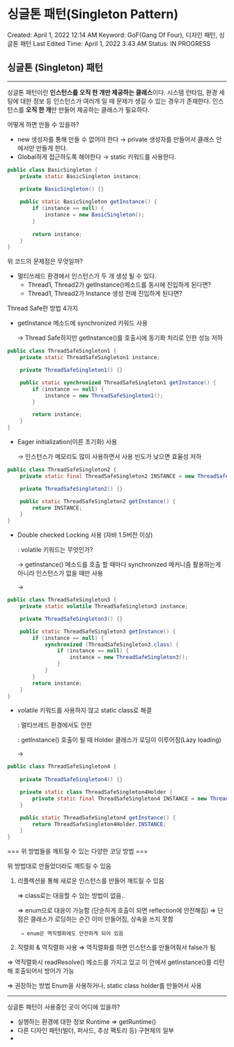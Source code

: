 # 싱글톤 패턴(Singleton Pattern)

Created: April 1, 2022 12:14 AM
Keyword: GoF(Gang Of Four), 디자인 패턴, 싱글톤 패턴
Last Edited Time: April 1, 2022 3:43 AM
Status: IN PROGRESS

## 싱글톤 (Singleton) 패턴

---

싱글톤 패턴이란 **인스턴스를 오직 한 개만 제공하는 클래스**이다. 시스템 런타임, 환경 세팅에 대한 정보 등 인스턴스가 여러개 일 때 문제가 생길 수 있는 경우가 존재한다. 인스턴스를 **오직 한 개**만 만들어 제공하는 클래스가 필요하다.



어떻게 하면 만들 수 있을까?

- new 생성자를 통해 만들 수 없어야 한다 → private 생성자를 만들어서 클래스 안에서만 만들게 한다.
- Global하게 접근하도록 해야한다 → static 키워드를 사용한다.

```java
public class BasicSingleton {
    private static BasicSingleton instance;

    private BasicSingleton() {}
    
    public static BasicSingleton getInstance() {
        if (instance == null) {
            instance = new BasicSingleton();
        }
        
        return instance;
    }
}
```

위 코드의 문제점은 무엇일까?

- 멀티쓰레드 환경에서 인스턴스가 두 개 생성 될 수 있다.
    - Thread1, Thread2가 getInstance()메소드를 동시에 진입하게 된다면?
    - Thread1, Thread2가 Instance 생성 전에 진입하게 된다면?

Thread Safe한 방법 4가지

- getInstance 메소드에 synchronized 키워드 사용

  → Thread Safe하지만 getInstance()를 호출시에 동기화 처리로 인한 성능 저하


```java
public class ThreadSafeSingleton1 {
    private static ThreadSafeSingleton1 instance;

    private ThreadSafeSingleton1() {}

    public static synchronized ThreadSafeSingleton1 getInstance() {
        if (instance == null) {
            instance = new ThreadSafeSingleton1();
        }

        return instance;
    }
}
```

- Eager initialization(이른 초기화) 사용

  → 인스턴스가 메모리도 많이 사용하면서 사용 빈도가 낮으면 효율성 저하


```java
public class ThreadSafeSingleton2 {
    private static final ThreadSafeSingleton2 INSTANCE = new ThreadSafeSingleton2();

    private ThreadSafeSingleton2() {}

    public static ThreadSafeSingleton2 getInstance() {
        return INSTANCE;
    }
}
```

- Double checked Locking 사용 (자바 1.5버전 이상)

  : volatile 키워드는 무엇인가?

  → getInstance() 메소드를 호출 할 때마다 synchronized 메커니즘 활용하는게 아니라 인스턴스가 없을 때만 사용

  →


```java
public class ThreadSafeSingleton3 {
    private static volatile ThreadSafeSingleton3 instance;

    private ThreadSafeSingleton3() {}

    public static ThreadSafeSingleton3 getInstance() {
        if (instance == null) {
            synchronized (ThreadSafeSingleton3.class) {
                if (instance == null) {
                    instance = new ThreadSafeSingleton3();
                }
            }
        }
        return instance;
    }
}
```

- volatile 키워드를 사용하지 않고 static class로 해결

  : 멀티쓰레드 환경에서도 안전

  : getInstance() 호출이 될 때 Holder 클래스가 로딩이 이루어짐(Lazy loading)

  →


```java
public class ThreadSafeSingleton4 {
    
    private ThreadSafeSingleton4() {}

    private static class ThreadSafeSingleton4Holder {
        private static final ThreadSafeSingleton4 INSTANCE = new ThreadSafeSingleton4();
    }

    public static ThreadSafeSingleton4 getInstance() {
        return ThreadSafeSingleton4Holder.INSTANCE;
    }
}
```

=== 위 방법들을 깨트릴 수 있는 다양한 코딩 방법 ===

위 방법대로 만들었더라도 깨트릴 수 있음

1) 리플렉션을 통해 새로운 인스턴스를 만들어 깨트릴 수 있음

   ⇒ class로는 대응할 수 있는 방법이 없음..

   ⇒ enum으로 대응이 가능함 (단순하게 호출이 되면 reflection에 안전해짐) ⇒ 단점은 클래스가 로딩하는 순간 이미 만들어짐, 상속을 쓰지 못함

        ⇒ enum은 역직렬화에도 안전하게 되어 있음

2) 직렬화 & 역직렬화 사용 ⇒ 역직렬화를 하면 인스턴스를 만들어줘서 false가 됨

⇒ 역직렬화시 readResolve() 메소드를 가지고 있고 이 안에서 getInstance()를 리턴해 호출되어서 방어가 가능

⇒ 권장하는 방법 Enum을 사용하거나, static class holder를 만들어서 사용

---

싱글톤 패턴이 사용중인 곳이 어디에 있을까?

- 실행하는 환경에 대한 정보 Runtime ⇒ getRuntime()
- 다른 디자인 패턴(빌더, 퍼사드, 추상 팩토리 등) 구현체의 일부
-